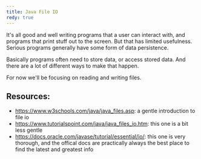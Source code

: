 ```yaml
---
title: Java File IO
redy: true
---
```


It's all good and well writing programs that a user can interact with, and programs that print stuff out to the screen. But that has limited usefulness. Serious programs generally have some form of data persistence.

Basically programs often need to store data, or access stored data. And there are a lot of different ways to make that happen.

For now we'll be focusing on reading and writing files.

## Resources:

- https://www.w3schools.com/java/java_files.asp: a gentle introduction to file io
- https://www.tutorialspoint.com/java/java_files_io.htm: this one is a bit less gentle
- https://docs.oracle.com/javase/tutorial/essential/io/: this one is very thorough, and the offical docs are practically always the best place to find the latest and greatest info

